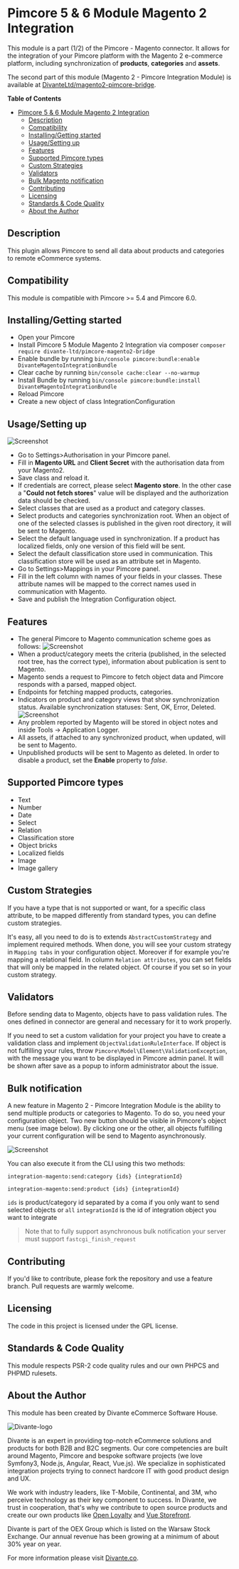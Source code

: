 # <a name="integration-module"></a>Pimcore 5 & 6 Module Magento 2 Integration

This module is a part (1/2) of the Pimcore - Magento connector. 
It allows for the integration of your Pimcore platform with the Magento 2 e-commerce platform, including synchronization of **products**, **categories** and **assets**.

The second part of this module (Magento 2 - Pimcore Integration Module) is available at [DivanteLtd/magento2-pimcore-bridge](https://github.com/DivanteLtd/magento2-pimcore-bridge). 

**Table of Contents**

- [Pimcore 5 & 6 Module Magento 2 Integration](#integration-module)
	- [Description](#description)
	- [Compatibility](#compatibility)
	- [Installing/Getting started](#installing)
	- [Usage/Setting up](#usage)
	- [Features](#features)
	- [Supported Pimcore types](#supported-types)
	- [Custom Strategies](#custom-strategies)
	- [Validators](#validators)
	- [Bulk Magento notification](#bulk-notification)
	- [Contributing](#contributing)
	- [Licensing](#licensing)
	- [Standards & Code Quality](#standards)
	- [About the Author](#authors)
	
## <a name="description"></a>Description	
This plugin allows Pimcore to send all data about products and categories to remote eCommerce systems.

## <a name="compatibility"></a>Compatibility	
This module is compatible with Pimcore >= 5.4 and Pimcore 6.0.

## <a name="installing"></a>Installing/Getting started	
- Open your Pimcore
- Install Pimcore 5 Module Magento 2 Integration via composer ```composer require divante-ltd/pimcore-magento2-bridge```
- Enable bundle by running  ```bin/console pimcore:bundle:enable DivanteMagentoIntegrationBundle```
- Clear cache by running ```bin/console cache:clear --no-warmup```
- Install Bundle by running ```bin/console pimcore:bundle:install DivanteMagentoIntegrationBundle```
- Reload Pimcore
- Create a new object of class IntegrationConfiguration

## <a name="usage"></a>Usage/Setting up
![Screenshot](doc/images/integrationConfigurationView.png)
- Go to Settings>Authorisation in your Pimcore panel.
- Fill in **Magento URL** and **Client Secret** with the authorisation data from your Magento2.
- Save class and reload it.
- If credentials are correct, please select **Magento store**. In the other case a "**Could not fetch stores**" value will be displayed and the authorization data should be checked.
- Select classes that are used as a product and category classes.
- Select products and categories synchronization root. When an object of one of the selected classes is published in the given root directory, it will be sent to Magento.
- Select the default language used in synchronization. If a product has localized fields, only one version of this field will be sent.
- Select the default classification store used in communication. This classification store will be used as an attribute set in Magento.
- Go to Settings>Mappings in your Pimcore panel.
- Fill in the left column with names of your fields in your classes. These attribute names will be mapped to the correct names used in communication with Magento.
- Save and publish the Integration Configuration object.

## <a name="features"></a>Features
- The general Pimcore to Magento communication scheme goes as follows:
![Screenshot](doc/images/integration_workflow.png)
- When a product/category meets the criteria (published, in the selected root tree, has the correct type), information about publication is sent to Magento.
- Magento sends a request to Pimcore to fetch object data and Pimcore responds with a parsed, mapped object.
- Endpoints for fetching mapped products, categories.
- Indicators on product and category views that show synchronization status. Available synchronization statuses: Sent, OK, Error, Deleted.
![Screenshot](doc/images/productView.png)
- Any problem reported by Magento will be stored in object notes and inside Tools -> Application Logger.
- All assets, if attached to any synchronized product, when updated, will be sent to Magento.
- Unpublished products will be sent to Magento as deleted. In order to disable a product, set the **Enable** property to *false*.

## <a name="supported-types"></a>Supported Pimcore types
- Text
- Number
- Date
- Select
- Relation
- Classification store
- Object bricks
- Localized fields
- Image
- Image gallery

## <a name="custom-strategies"></a>Custom Strategies
If you have a type that is not supported or want, for a specific class attribute, to be mapped differently from standard types,
you can define custom strategies.

It's easy, all you need to do is to extends `AbstractCustomStrategy` and implement required methods.
When done, you will see your custom strategy in `Mapping tabs` in your configuration object.
Moreover if for example you're mapping a relational field. In column `Relation attributes`, you can set fields that will only be mapped in
the related object. Of course if you set so in your custom strategy.

## <a name="validators"></a>Validators
Before sending data to Magento, objects have to pass validation rules. The ones defined in connector are general
and necessary for it to work properly.

If you need to set a custom validation for your project you have to create a validation class and implement `ObjectValidationRuleInterface`.
If object is not fulfilling your rules, throw `Pimcore\Model\Element\ValidationException`, with the message you want to be displayed in
Pimcore admin panel. It will be shown after save as a popup to inform administrator about the issue.

## <a name="bulk-notification"></a>Bulk notification
A new feature in Magento 2 - Pimcore Integration Module is the ability to send multiple products or categories to Magento.
To do so, you need your configuration object. Two new button should be visible in Pimcore's object menu (see image below).
By clicking one or the other, all objects fulfilling your current configuration will be send to Magento asynchronously.

![Screenshot](doc/images/bulk_notification.png)

You can also execute it from the CLI using this two methods:

`integration-magento:send:category {ids} {integrationId}`

`integration-magento:send:product {ids} {integrationId}`

`ids` is product/category id separated by a coma if you only want to send selected objects or `all`
`integrationId` is the id of integration object you want to integrate

> Note that to fully support asynchronous bulk notification your server must support `fastcgi_finish_request`

## <a name="contributing"></a>Contributing

If you'd like to contribute, please fork the repository and use a feature branch. Pull requests are warmly welcome.

## <a name="licensing"></a>Licensing
The code in this project is licensed under the GPL license.

## <a name="standards"></a>Standards & Code Quality
This module respects PSR-2 code quality rules and our own PHPCS and PHPMD rulesets.

## <a name="authors"></a>About the Author

This module has been created by Divante eCommerce Software House.

![Divante-logo](http://divante.co/logo-HG.png "Divante")

Divante is an expert in providing top-notch eCommerce solutions and products for both B2B and B2C segments. Our core competencies are built around Magento, Pimcore and bespoke software projects (we love Symfony3, Node.js, Angular, React, Vue.js). We specialize in sophisticated integration projects trying to connect hardcore IT with good product design and UX.

We work with industry leaders, like T-Mobile, Continental, and 3M, who perceive technology as their key component to success. In Divante, we trust in cooperation, that's why we contribute to open source products and create our own products like [Open Loyalty](http://www.openloyalty.io/ "Open Loyalty") and [Vue Storefront](https://github.com/DivanteLtd/vue-storefront "Vue Storefront").

Divante is part of the OEX Group which is listed on the Warsaw Stock Exchange. Our annual revenue has been growing at a minimum of about 30% year on year.

For more information please visit [Divante.co](https://divante.co/ "Divante.co").
